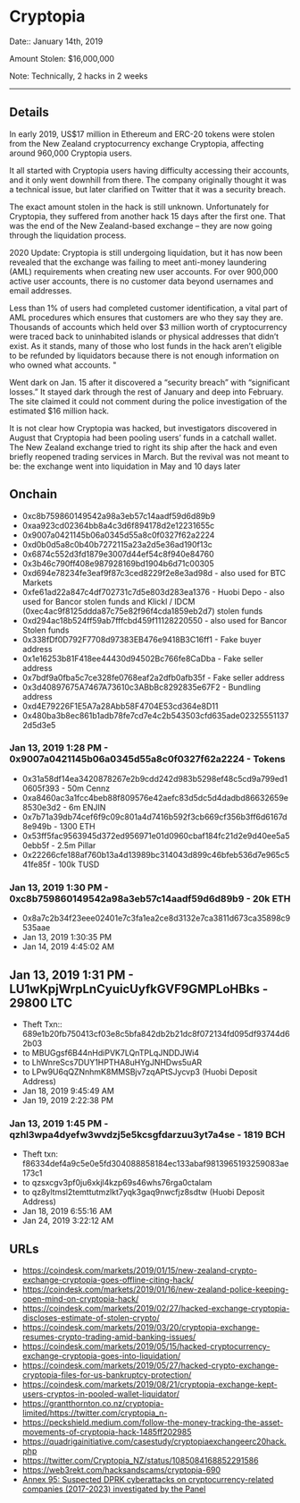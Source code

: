 # Cryptopia

Date:: January 14th, 2019

Amount Stolen: $16,000,000

Note: Technically, 2 hacks in 2 weeks


---


## Details


In early 2019, US$17 million in Ethereum and ERC-20 tokens were stolen from the New Zealand cryptocurrency exchange Cryptopia, affecting around 960,000 Cryptopia users. 

It all started with Cryptopia users having difficulty accessing their accounts, and it only went downhill from there. The company originally thought it was a technical issue, but later clarified on Twitter that it was a security breach. 

The exact amount stolen in the hack is still unknown. Unfortunately for Cryptopia, they suffered from another hack 15 days after the first one. That was the end of the New Zealand-based exchange – they are now going through the liquidation process. 

2020 Update: Cryptopia is still undergoing liquidation, but it has now been revealed that the exchange was failing to meet anti-money laundering (AML) requirements when creating new user accounts. For over 900,000 active user accounts, there is no customer data beyond usernames and email addresses. 

Less than 1% of users had completed customer identification, a vital part of AML procedures which ensures that customers are who they say they are. Thousands of accounts which held over $3 million worth of cryptocurrency were traced back to uninhabited islands or physical addresses that didn’t exist. As it stands, many of those who lost funds in the hack aren’t eligible to be refunded by liquidators because there is not enough information on who owned what accounts. "

Went dark on Jan. 15 after it discovered a “security breach” with “significant losses.” It stayed dark through the rest of January and deep into February. The site claimed it could not comment during the police investigation of the estimated $16 million hack.

It is not clear how Cryptopia was hacked, but investigators discovered in August that Cryptopia had been pooling users’ funds in a catchall wallet. The New Zealand exchange tried to right its ship after the hack and even briefly reopened trading services in March. But the revival was not meant to be: the exchange went into liquidation in May and 10 days later



## Onchain

- 0xc8b759860149542a98a3eb57c14aadf59d6d89b9
- 0xaa923cd02364bb8a4c3d6f894178d2e12231655c
- 0x9007a0421145b06a0345d55a8c0f0327f62a2224
- 0xd0b0d5a8c0b40b7272115a23a2d5e36ad190f13c
- 0x6874c552d3fd1879e3007d44ef54c8f940e84760
- 0x3b46c790ff408e987928169bd1904b6d71c00305
- 0xd694e78234fe3eaf9f87c3ced8229f2e8e3ad98d - also used for BTC Markets
- 0xfe61ad22a847c4df702731c7d5e803d283ea1376 - Huobi Depo - also used for Bancor stolen funds and Klickl / IDCM (0xec4ac9f8125ddda87c75e82f96f4cda1859eb2d7) stolen funds
- 0xd294ac18b524ff59ab7fffcbd459f11128220550 - also used for Bancor Stolen funds
- 0x338fDf0D792F7708d97383EB476e9418B3C16ff1 - Fake buyer address
- 0x1e16253b81F418ee44430d94502Bc766fe8CaDba - Fake seller address
- 0x7bdf9a0fba5c7ce328fe0768eaf2a2dfb0afb35f - Fake seller address
- 0x3d40897675A7467A73610c3ABbBc8292835e67F2 - Bundling address
- 0xd4E79226F1E5A7a28Abb58F4704E53cd364e8D11
- 0x480ba3b8ec861b1adb78fe7cd7e4c2b543503cfd635ade023255511372d5d3e5

### Jan 13, 2019 1:28 PM - 0x9007a0421145b06a0345d55a8c0f0327f62a2224 - Tokens
- 0x31a58df14ea3420878267e2b9cdd242d983b5298ef48c5cd9a799ed10605f393 - 50m Cennz
- 0xa8460ac3a1fcc4beb88f809576e42aefc83d5dc5d4dadbd86632659e8530e3d2 - 6m ENJIN
- 0x7b71a39db74cef6f9c09c801a4d7416b592f3cb669cf356b3ff6d6167d8e949b - 1300 ETH
- 0x53ff5fac9563945d372ed956971e01d0960cbaf184fc21d2e9d40ee5a50ebb5f - 2.5m Pillar
- 0x22266cfe188af760b13a4d13989bc314043d899c46bfeb536d7e965c541fe85f - 100k TUSD

### Jan 13, 2019 1:30 PM - 0xc8b759860149542a98a3eb57c14aadf59d6d89b9 - 20k ETH 
- 0x8a7c2b34f23eee02401e7c3fa1ea2ce8d3132e7ca3811d673ca35898c9535aae
- Jan 13, 2019 1:30:35 PM
- Jan 14, 2019 4:45:02 AM


## Jan 13, 2019 1:31 PM - LU1wKpjWrpLnCyuicUyfkGVF9GMPLoHBks - 29800 LTC
- Theft Txn:: 689e1b20fb750413cf03e8c5bfa842db2b21dc8f072134fd095df93744d62b03
- to MBUGgsf6B44nHdiPVK7LQnTPLqJNDDJWi4
- to LhWnreScs7DUY1HPTHA8uHYgJNHDws5uAR 
- to LPw9U6qQZNnhmK8MMSBjv7zqAPtSJycvp3 (Huobi Deposit Address)
- Jan 18, 2019 9:45:49 AM
- Jan 19, 2019 2:22:38 PM


### Jan 13, 2019 1:45 PM - qzhl3wpa4dyefw3wvdzj5e5kcsgfdarzuu3yt7a4se - 1819 BCH
- Theft txn: f86334def4a9c5e0e5fd304088858184ec133abaf9813965193259083ae173c1
- to qzsxcgv3pf0ju6xkjl4kzp69s46whs76rga0ctalam
- to qz8yltmsl2temttutmzlkt7yqk3gaq9nwcfjz8sdtw (Huobi Deposit Address)
- Jan 18, 2019 6:55:16 AM
- Jan 24, 2019 3:22:12 AM
    


## URLs

- https://coindesk.com/markets/2019/01/15/new-zealand-crypto-exchange-cryptopia-goes-offline-citing-hack/
- https://coindesk.com/markets/2019/01/16/new-zealand-police-keeping-open-mind-on-cryptopia-hack/
- https://coindesk.com/markets/2019/02/27/hacked-exchange-cryptopia-discloses-estimate-of-stolen-crypto/
- https://coindesk.com/markets/2019/03/20/cryptopia-exchange-resumes-crypto-trading-amid-banking-issues/
- https://coindesk.com/markets/2019/05/15/hacked-cryptocurrency-exchange-cryptopia-goes-into-liquidation/
- https://coindesk.com/markets/2019/05/27/hacked-crypto-exchange-cryptopia-files-for-us-bankruptcy-protection/
- https://coindesk.com/markets/2019/08/21/cryptopia-exchange-kept-users-cryptos-in-pooled-wallet-liquidator/
- https://grantthornton.co.nz/cryptopia-limited/https://twitter.com/cryptopia_n- 
- https://peckshield.medium.com/follow-the-money-tracking-the-asset-movements-of-cryptopia-hack-1485ff202985
- https://quadrigainitiative.com/casestudy/cryptopiaexchangeerc20hack.php
- https://twitter.com/Cryptopia_NZ/status/1085084168852291586
- https://web3rekt.com/hacksandscams/cryptopia-690
- [Annex 95: Suspected DPRK cyberattacks on cryptocurrency-related companies (2017-2023) investigated by the Panel](../pdfs/2024-03-07_UN-Security-Council_s-2024-215.pdf)
